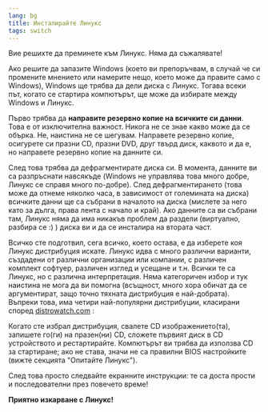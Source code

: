 ```yaml
---
lang: bg
title: Инсталирайте Линукс
tags: switch
---
```


Вие решихте да преминете към Линукс. Няма да съжалявате!

Ако решите да запазите Windows (което ви препоръчвам, в случай че си промените мнението или намерите нещо, което може да правите само с Windows), Windows ще трябва да дели диска с Линукс. Тогава всеки път, когато се стартира компютърът, ще може да избирате между Windows и Линукс.

Първо трябва да <b>направите резервно копие на всичките си данни</b>. Това е от изключителна важност. Никога не се знае какво може да се обърка. Не, наистина не се шегувам. Направете резервно копие, осигурете си празни CD, празни DVD, друг твърд диск, каквото и да е, но направете резервно копие на данните си.

След това трябва да дефрагментирате диска си. В момента, данните ви са разпръснати навсякъде (Windows не управлява това много добре, Линукс се справя много по-добре). След дефрагментирането (това може да отнеме няколко часа, в зависимост от големината на диска) всичките данни ще са събрани в началото на диска (мислете за него като за дълга, права лента с начало и край). Ако данните са ви събрани там, Линукс няма да има никакъв проблем да раздели (виртуално, разбира се :) ) диска ви и да се инсталира на втората част.

Всичко сте подготвил, сега всичко, което остава, е да изберете коя Линукс дистрибуция искате. Линукс идва с много различни варианти, създадени от различни организации или компании, с различен комплект софтуер, различен изглед и усещане и т.н. Всички те са Линукс, но с различна интерпретация. Няма категоричен избор и тук наистина не мога да ви помогна (всъщност, много хора обичат да се аргументират, защо точно тяхната дистрибуция е най-добрата). Въпреки това, има четири най-популярни дистрибуции, класирани според <a 
href="http://www.distrowatch.com">distrowatch.com</a> :

<? make_distros_table() ?>

Когато сте избрал дистрибуция, свалете CD изображението(та), запишете го(ги) на празен(ни) CD, сложете първият диск в CD устройството и рестартирайте. Компютърът ви трябва да използва CD за стартиране; ако не става, значи не са правилни BIOS настройките (вижте секцията "Опитайте Линукс").

След това просто следвайте екранните инструкции: те са доста прости и последователни през повечето време!

<b>Приятно изкарване с Линукс!</b>

